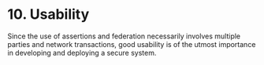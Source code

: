 <a name="sec10"></a>

# 10. Usability

Since the use of assertions and federation necessarily involves multiple parties and network transactions, good usability is of the utmost importance in developing and deploying a secure system.